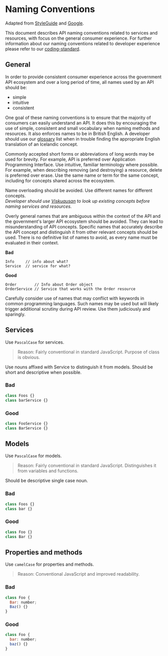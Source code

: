 # Naming Conventions

Adapted from [StyleGuide] and [Google].

This document describes API naming conventions related to services and resources,
with focus on the general consumer experience. For further information about
our naming conventions related to developer experience please refer to our
[coding-standard].

## General

In order to provide consistent consumer experience across the government API ecosystem and over a long period of time, all names used by an API should be:

- simple
- intuitive
- consistent

One goal of these naming conventions is to ensure that the majority of consumers
can easily understand an API. It does this by encouraging the use of simple, consistent and small vocabulary when naming methods and resources.
It also enforces names to be in British English. A developer should use our [glossary] list when in trouble finding the appropriate English translation of
an Icelandic concept.

Commonly accepted short forms or abbreviations of long words may be used for
brevity. For example, API is preferred over Application Programming Interface.
Use intuitive, familiar terminology where possible. For example, when describing
removing (and destroying) a resource, delete is preferred over erase.
Use the same name or term for the same concept, including for concepts
shared across the ecosystem.

Name overloading should be avoided. Use different names for different concepts.  
_Developer should use [Viskuausan] to look up existing
concepts before naming services and resources._

Overly general names that are ambiguous within the context of the
API and the government's larger API ecosystem should be avoided.
They can lead to misunderstanding of API concepts.
Specific names that accurately describe the API concept and distinguish it
from other relevant concepts should be used.
There is no definitive list of names to avoid, as every name must be
evaluated in their context.

**Bad**

```
Info     // info about what?
Service  // service for what?
```

**Good**

```
Order        // Info about Order object
OrderService // Service that works with the Order resource
```

Carefully consider use of names that may conflict with keywords in common
programming languages. Such names may be used but will likely trigger
additional scrutiny during API review. Use them judiciously and sparingly.

## Services

Use `PascalCase` for services.

> Reason: Fairly conventional in standard JavaScript. Purpose of class is obvious.

Use nouns affixed with Service to distinguish it from models.
Should be short and descriptive when possible.

### Bad

```javascript
class Foos {}
class barService {}
```

### Good

```javascript
class FooService {}
class BarService {}
```

## Models

Use `PascalCase` for models.

> Reason: Fairly conventional in standard JavaScript. Distinguishes it from variables and functions.

Should be descriptive single case noun.

### Bad

```javascript
class Foos {}
class bar {}
```

### Good

```javascript
class Foo {}
class Bar {}
```

## Properties and methods

Use `camelCase` for properties and methods.

> Reason: Conventional JavaScript and improved readability.

### Bad

```javascript
class Foo {
  Bar: number;
  Baz() {}
}
```

### Good

```javascript
class Foo {
  bar: number;
  baz() {}
}
```

<!-- URLs -->

[coding-standard]: https://github.com/island-is/handbook/blob/feature/add-api-design-guide-structure/code-standards.md
[styleguide]: https://basarat.gitbook.io/typescript/styleguide
[google]: https://cloud.google.com/apis/design/naming_convention
[glossary]: https://github.com/island-is/handbook/blob/feature/add-api-design-guide-structure/glossary.md
[viskuausan]: https://viskuausan.island.is/
